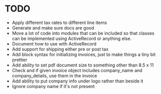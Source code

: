 TODO
===

* Apply different tax rates to different line items
* Generate and make sure docs are good
* Move a lot of code into modules that can be included so that classes can be implemented using ActiveRecord or anything
  else.
* Document how to use with ActiveRecord
* Add support for shipping either pre or post tax
* Add block syntax for initializing invoices, just to make things a tiny bit prettier
* Add ability to set pdf document size to something other than 8.5 x 11
* Check and if given invoice object includes company_name and company_details, use them in the invoice
* Add ability to put company info under logo rather than beside it
* Ignore company name if it's not present
